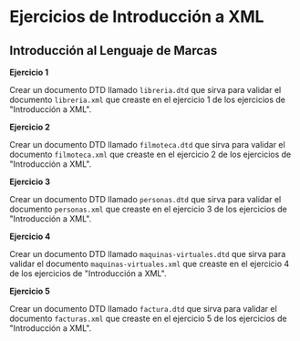 # Ejercicios de Introducción a XML

## Introducción al Lenguaje de Marcas

__Ejercicio 1__

Crear un documento DTD llamado `libreria.dtd` que sirva para validar el documento `libreria.xml` que creaste en el ejercicio 1 de los ejercicios de "Introducción a XML".

__Ejercicio 2__

Crear un documento DTD llamado `filmoteca.dtd` que sirva para validar el documento `filmoteca.xml` que creaste en el ejercicio 2 de los ejercicios de "Introducción a XML".

__Ejercicio 3__

Crear un documento DTD llamado `personas.dtd` que sirva para validar el documento `personas.xml` que creaste en el ejercicio 3 de los ejercicios de "Introducción a XML".

__Ejercicio 4__

Crear un documento DTD llamado `maquinas-virtuales.dtd` que sirva para validar el documento `maquinas-virtuales.xml` que creaste en el ejercicio 4 de los ejercicios de "Introducción a XML".

__Ejercicio 5__

Crear un documento DTD llamado `factura.dtd` que sirva para validar el documento `facturas.xml` que creaste en el ejercicio 5 de los ejercicios de "Introducción a XML".
